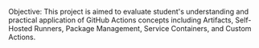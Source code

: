 Objective: This project is aimed to evaluate student's understanding and practical application of GitHub Actions concepts including Artifacts, Self-Hosted Runners, Package Management, Service Containers, and Custom Actions.


